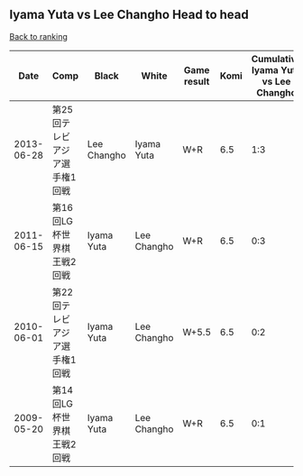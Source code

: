 ## Iyama Yuta vs Lee Changho Head to head

[Back to ranking](../../index.md)




| **Date** | **Comp** | **Black** | **White** | **Game result** | **Komi** | **Cumulative Iyama Yuta vs Lee Changho** | **Iyama Yuta streak** | **Lee Changho streak** | 
| --- | --- | --- | --- | --- | --- | --- | --- | --- |
| 2013-06-28 | 第25回テレビアジア選手権1回戦 | Lee Changho | Iyama Yuta | W+R | 6.5 | 1:3 | 1 | 0 | 
| 2011-06-15 | 第16回LG杯世界棋王戦2回戦 | Iyama Yuta | Lee Changho | W+R | 6.5 | 0:3 | 0 | 3 | 
| 2010-06-01 | 第22回テレビアジア選手権1回戦 | Iyama Yuta | Lee Changho | W+5.5 | 6.5 | 0:2 | 0 | 2 | 
| 2009-05-20 | 第14回LG杯世界棋王戦2回戦 | Iyama Yuta | Lee Changho | W+R | 6.5 | 0:1 | 0 | 1 |




